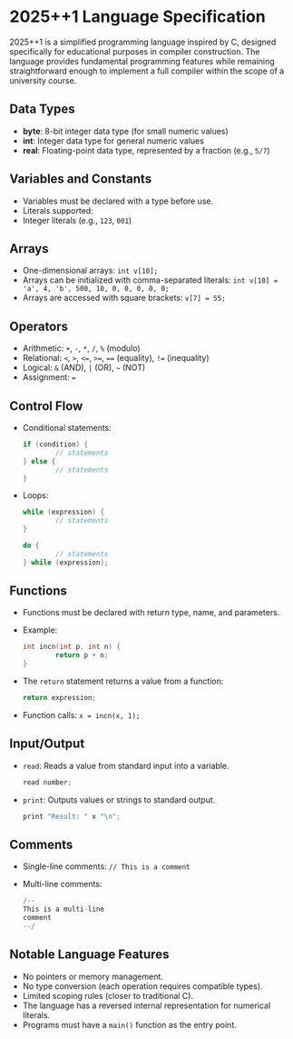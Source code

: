 # 2025++1 Language Specification

2025++1 is a simplified programming language inspired by C, designed specifically for educational purposes in compiler construction. The language provides fundamental programming features while remaining straightforward enough to implement a full compiler within the scope of a university course.

## Data Types

- **byte**: 8-bit integer data type (for small numeric values)
- **int**: Integer data type for general numeric values
- **real**: Floating-point data type, represented by a fraction (e.g., `5/7`)

## Variables and Constants

- Variables must be declared with a type before use.
- Literals supported:
- Integer literals (e.g., `123`, `001`)

## Arrays

- One-dimensional arrays: `int v[10];`
- Arrays can be initialized with comma-separated literals: `int v[10] = 'a', 4, 'b', 500, 10, 0, 0, 0, 0, 0;`
- Arrays are accessed with square brackets: `v[7] = 55;`

## Operators

- Arithmetic: `+`, `-`, `*`, `/`, `%` (modulo)
- Relational: `<`, `>`, `<=`, `>=`, `==` (equality), `!=` (inequality)
- Logical: `&` (AND), `|` (OR), `~` (NOT)
- Assignment: `=`

## Control Flow

- Conditional statements:

    ```c
    if (condition) {
            // statements
    } else {
            // statements
    }
    ```

- Loops:

    ```c
    while (expression) {
            // statements
    }

    do {
            // statements
    } while (expression);
    ```

## Functions

- Functions must be declared with return type, name, and parameters.
- Example:

    ```c
    int incn(int p, int n) {
            return p + n;
    }
    ```

- The `return` statement returns a value from a function:

    ```c
    return expression;
    ```

- Function calls: `x = incn(x, 1);`

## Input/Output

- `read`: Reads a value from standard input into a variable.

    ```c
    read number;
    ```

- `print`: Outputs values or strings to standard output.

    ```c
    print "Result: " x "\n";
    ```

## Comments

- Single-line comments: `// This is a comment`
- Multi-line comments:

    ```c
    /--
    This is a multi-line
    comment
    --/
    ```

## Notable Language Features

- No pointers or memory management.
- No type conversion (each operation requires compatible types).
- Limited scoping rules (closer to traditional C).
- The language has a reversed internal representation for numerical literals.
- Programs must have a `main()` function as the entry point.
